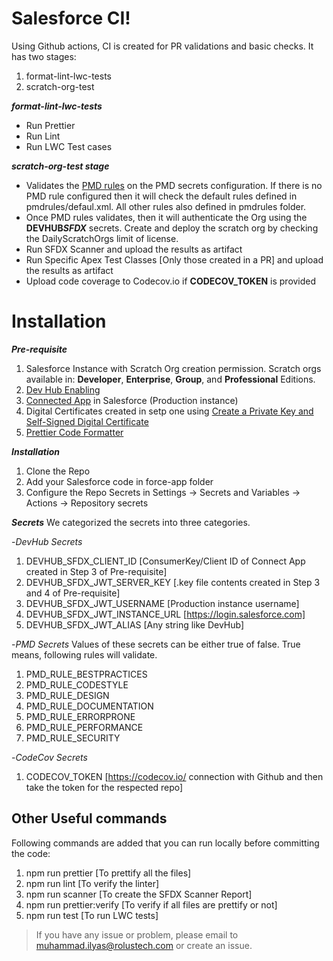 # Salesforce CI!

Using Github actions, CI is created for PR validations and basic checks. It has two stages:

1.  format-lint-lwc-tests
2.  scratch-org-test

**_format-lint-lwc-tests_**

- Run Prettier
- Run Lint
- Run LWC Test cases

**_scratch-org-test stage_**

- Validates the [PMD rules](https://pmd.github.io/pmd/pmd_rules_apex.html) on the PMD secrets configuration. If there is no PMD rule configured then it will check the default rules defined in pmdrules/defaul.xml. All other rules also defined in pmdrules folder.
- Once PMD rules validates, then it will authenticate the Org using the **DEVHUB*SFDX*** secrets. Create and deploy the scratch org by checking the DailyScratchOrgs limit of license.
- Run SFDX Scanner and upload the results as artifact
- Run Specific Apex Test Classes [Only those created in a PR] and upload the results as artifact
- Upload code coverage to Codecov.io if **CODECOV_TOKEN** is provided

# Installation

**_Pre-requisite_**

1.  Salesforce Instance with Scratch Org creation permission. Scratch orgs available in: **Developer**, **Enterprise**, **Group**, and **Professional** Editions.
2.  [Dev Hub Enabling](https://developer.salesforce.com/docs/atlas.en-us.sfdx_dev.meta/sfdx_dev/sfdx_setup_enable_devhub.htm)
3.  [Connected App](https://developer.salesforce.com/docs/atlas.en-us.sfdx_dev.meta/sfdx_dev/sfdx_dev_auth_connected_app.htm) in Salesforce (Production instance)
4.  Digital Certificates created in setp one using [Create a Private Key and Self-Signed Digital Certificate](https://developer.salesforce.com/docs/atlas.en-us.sfdx_dev.meta/sfdx_dev/sfdx_dev_auth_key_and_cert.htm)
5.  [Prettier Code Formatter](https://developer.salesforce.com/tools/vscode/en/user-guide/prettier)

**_Installation_**

1.  Clone the Repo
2.  Add your Salesforce code in force-app folder
3.  Configure the Repo Secrets in Settings -> Secrets and Variables -> Actions -> Repository secrets

**_Secrets_**
We categorized the secrets into three categories.

-_DevHub Secrets_

1.  DEVHUB_SFDX_CLIENT_ID [ConsumerKey/Client ID of Connect App created in Step 3 of Pre-requisite]
2.  DEVHUB_SFDX_JWT_SERVER_KEY [.key file contents created in Step 3 and 4 of Pre-requisite]
3.  DEVHUB_SFDX_JWT_USERNAME [Production instance username]
4.  DEVHUB_SFDX_JWT_INSTANCE_URL [https://login.salesforce.com]
5.  DEVHUB_SFDX_JWT_ALIAS [Any string like DevHub]

-_PMD Secrets_
Values of these secrets can be either true of false. True means, following rules will validate.

1.  PMD_RULE_BESTPRACTICES
2.  PMD_RULE_CODESTYLE
3.  PMD_RULE_DESIGN
4.  PMD_RULE_DOCUMENTATION
5.  PMD_RULE_ERRORPRONE
6.  PMD_RULE_PERFORMANCE
7.  PMD_RULE_SECURITY

-_CodeCov Secrets_

1. CODECOV_TOKEN [https://codecov.io/ connection with Github and then take the token for the respected repo]

## Other Useful commands

Following commands are added that you can run locally before committing the code:

1.  npm run prettier [To prettify all the files]
2.  npm run lint [To verify the linter]
3.  npm run scanner [To create the SFDX Scanner Report]
4.  npm run prettier:verify [To verify if all files are prettify or not]
5.  npm run test [To run LWC tests]

> If you have any issue or problem, please email to
> muhammad.ilyas@rolustech.com or create an issue.
